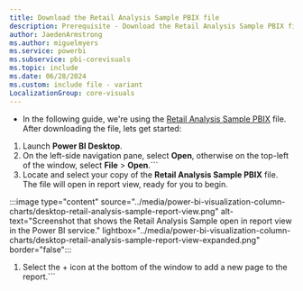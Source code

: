 ```yaml
---
title: Download the Retail Analysis Sample PBIX file
description: Prerequisite - Download the Retail Analysis Sample PBIX file
author: JaedenArmstrong
ms.author: miguelmyers
ms.service: powerbi
ms.subservice: pbi-corevisuals
ms.topic: include
ms.date: 06/28/2024
ms.custom: include file - variant
LocalizationGroup: core-visuals
---
```

- In the following guide, we're using the [Retail Analysis Sample PBIX](https://download.microsoft.com/download/9/6/D/96DDC2FF-2568-491D-AAFA-AFDD6F763AE3/Retail%20Analysis%20Sample%20PBIX.pbix) file. After downloading the file, lets get started:

1. Launch **Power BI Desktop**.
1. On the left-side navigation pane, select **Open**, otherwise on the top-left of the window, select **File** > **Open**.```
1. Locate and select your copy of the **Retail Analysis Sample PBIX** file. The file will open in report view, ready for you to begin.

:::image type="content" source="../media/power-bi-visualization-column-charts/desktop-retail-analysis-sample-report-view.png" alt-text="Screenshot that shows the Retail Analysis Sample open in report view in the Power BI service." lightbox="../media/power-bi-visualization-column-charts/desktop-retail-analysis-sample-report-view-expanded.png" border="false":::

1. Select the + icon at the bottom of the window to add a new page to the report.```
